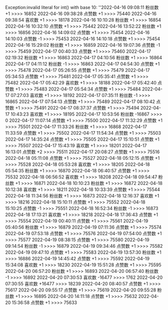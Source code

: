 Exception:invalid literal for int() with base 10: ''2022-04-16  09:08:11   粉丝数 +1 >>>> 16852
2022-04-16  09:38:28   点赞数 +1 >>>> 75440
2022-04-16  09:38:54   喜欢数 +1 >>>> 18178
2022-04-16  10:10:28   粉丝数 +1 >>>> 16854
2022-04-16  10:32:10   点赞数 +1 >>>> 75442
2022-04-16  13:52:22   粉丝数 +1 >>>> 16856
2022-04-16  14:09:02   点赞数 +1 >>>> 75454
2022-04-16  14:10:03   点赞数 -1 >>>> 75453
2022-04-16  14:10:18   点赞数 +1 >>>> 75454
2022-04-16  15:29:02   粉丝数 +1 >>>> 16859
2022-04-16  19:07:36   点赞数 -1 >>>> 75459
2022-04-17  00:40:33   点赞数 +1 >>>> 75460
2022-04-17  02:19:32   粉丝数 +1 >>>> 16863
2022-04-17  04:10:56   粉丝数 +1 >>>> 16864
2022-04-17  04:11:12   粉丝数 -1 >>>> 16863
2022-04-17  04:54:30   点赞数 +1 >>>> 75478
2022-04-17  05:26:55   点赞数 +1 >>>> 75479
2022-04-17  05:34:53   点赞数 +1 >>>> 75481
2022-04-17  05:35:41   点赞数 +1 >>>> 75482
2022-04-17  05:42:29   喜欢数 +1 >>>> 18188
2022-04-17  05:42:40   点赞数 +1 >>>> 75483
2022-04-17  05:54:34   点赞数 +1 >>>> 75484
2022-04-17  07:27:03   喜欢数 +1 >>>> 18192
2022-04-17  07:35:11   粉丝数 -1 >>>> 16865
2022-04-17  07:54:13   点赞数 +1 >>>> 75489
2022-04-17  08:10:42   点赞数 +1 >>>> 75491
2022-04-17  08:37:37   点赞数 +1 >>>> 75494
2022-04-17  10:43:23   喜欢数 +1 >>>> 18195
2022-04-17  10:53:56   粉丝数 -16867 >>>> 0
2022-04-17  11:07:14   点赞数 +1 >>>> 75500
2022-04-17  11:32:29   点赞数 +1 >>>> 75501
2022-04-17  11:33:26   粉丝数 +1 >>>> 16868
2022-04-17  11:33:59   点赞数 +1 >>>> 75502
2022-04-17  11:54:34   点赞数 +1 >>>> 75503
2022-04-17  14:35:24   点赞数 +1 >>>> 75505
2022-04-17  15:10:51   点赞数 +1 >>>> 75507
2022-04-17  15:43:19   喜欢数 +1 >>>> 18201
2022-04-17  16:13:01   点赞数 +2 >>>> 75511
2022-04-17  20:08:27   点赞数 +1 >>>> 75516
2022-04-18  05:11:08   点赞数 +1 >>>> 75527
2022-04-18  05:12:15   点赞数 +1 >>>> 75528
2022-04-18  05:53:28   喜欢数 +1 >>>> 18205
2022-04-18  05:54:35   粉丝数 +1 >>>> 16870
2022-04-18  06:40:57   点赞数 +1 >>>> 75532
2022-04-18  06:56:52   喜欢数 +1 >>>> 18208
2022-04-18  09:54:47   粉丝数 +1 >>>> 16871
2022-04-18  10:10:23   粉丝数 +1 >>>> 16872
2022-04-18  10:12:38   喜欢数 +1 >>>> 18211
2022-04-18  10:33:39   点赞数 +1 >>>> 75544
2022-04-18  11:34:56   粉丝数 +1 >>>> 16873
2022-04-18  12:16:37   喜欢数 +1 >>>> 18216
2022-04-18  15:10:11   点赞数 +1 >>>> 75552
2022-04-18  15:10:25   点赞数 -1 >>>> 75551
2022-04-18  16:52:34   粉丝数 -1 >>>> 16873
2022-04-18  17:13:21   喜欢数 +1 >>>> 18218
2022-04-18  17:36:43   点赞数 +1 >>>> 75554
2022-04-19  00:40:11   点赞数 +1 >>>> 75561
2022-04-19  05:40:56   粉丝数 +1 >>>> 16879
2022-04-19  07:11:36   点赞数 +1 >>>> 75574
2022-04-19  07:53:18   点赞数 +1 >>>> 75576
2022-04-19  07:54:00   点赞数 +1 >>>> 75577
2022-04-19  08:38:15   点赞数 +1 >>>> 75580
2022-04-19  09:14:54   粉丝数 -1 >>>> 16879
2022-04-19  09:34:46   点赞数 +1 >>>> 75582
2022-04-19  09:47:10   点赞数 +1 >>>> 75583
2022-04-19  13:57:30   粉丝数 +1 >>>> 16886
2022-04-19  14:45:42   点赞数 +1 >>>> 75592
2022-04-19  15:34:08   喜欢数 +1 >>>> 18230
2022-04-19  15:51:28   点赞数 +1 >>>> 75595
2022-04-20  06:57:20   粉丝数 +1 >>>> 16893
2022-04-20  06:57:40   粉丝数 -1 >>>> 16892
2022-04-20  07:30:53   喜欢数 -16477 >>>> 1762
2022-04-20  07:30:55   喜欢数 +16477 >>>> 18239
2022-04-20  08:40:57   点赞数 +1 >>>> 75617
2022-04-20  09:55:17   点赞数 +1 >>>> 75619
2022-04-20  09:55:28   粉丝数 +1 >>>> 16895
2022-04-20  14:11:18   点赞数 +1 >>>> 75632
2022-04-20  15:36:58   点赞数 +1 >>>> 75633
